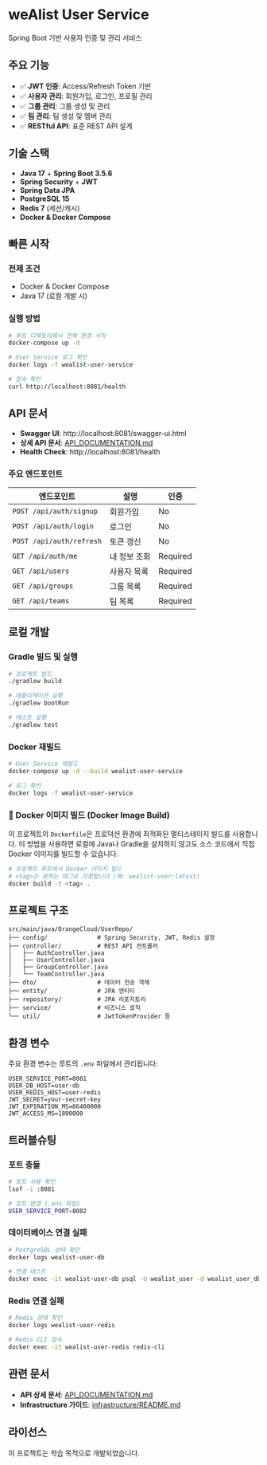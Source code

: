 # weAlist User Service

Spring Boot 기반 사용자 인증 및 관리 서비스

## 주요 기능

- ✅ **JWT 인증**: Access/Refresh Token 기반
- ✅ **사용자 관리**: 회원가입, 로그인, 프로필 관리
- ✅ **그룹 관리**: 그룹 생성 및 관리
- ✅ **팀 관리**: 팀 생성 및 멤버 관리
- ✅ **RESTful API**: 표준 REST API 설계

## 기술 스택

- **Java 17** + **Spring Boot 3.5.6**
- **Spring Security** + **JWT**
- **Spring Data JPA**
- **PostgreSQL 15**
- **Redis 7** (세션/캐시)
- **Docker & Docker Compose**

## 빠른 시작

### 전제 조건
- Docker & Docker Compose
- Java 17 (로컬 개발 시)

### 실행 방법

```bash
# 루트 디렉토리에서 전체 환경 시작
docker-compose up -d

# User Service 로그 확인
docker logs -f wealist-user-service

# 접속 확인
curl http://localhost:8081/health
```

## API 문서

- **Swagger UI**: http://localhost:8081/swagger-ui.html
- **상세 API 문서**: [API_DOCUMENTATION.md](API_DOCUMENTATION.md)
- **Health Check**: http://localhost:8081/health

### 주요 엔드포인트

| 엔드포인트 | 설명 | 인증 |
|-----------|------|------|
| `POST /api/auth/signup` | 회원가입 | No |
| `POST /api/auth/login` | 로그인 | No |
| `POST /api/auth/refresh` | 토큰 갱신 | No |
| `GET /api/auth/me` | 내 정보 조회 | Required |
| `GET /api/users` | 사용자 목록 | Required |
| `GET /api/groups` | 그룹 목록 | Required |
| `GET /api/teams` | 팀 목록 | Required |

## 로컬 개발

### Gradle 빌드 및 실행
```bash
# 프로젝트 빌드
./gradlew build

# 애플리케이션 실행
./gradlew bootRun

# 테스트 실행
./gradlew test
```

### Docker 재빌드
```bash
# User Service 재빌드
docker-compose up -d --build wealist-user-service

# 로그 확인
docker logs -f wealist-user-service
```

### 🐳 Docker 이미지 빌드 (Docker Image Build)

이 프로젝트의 `Dockerfile`은 프로덕션 환경에 최적화된 멀티스테이지 빌드를 사용합니다. 이 방법을 사용하면 로컬에 Java나 Gradle을 설치하지 않고도 소스 코드에서 직접 Docker 이미지를 빌드할 수 있습니다.

```bash
# 프로젝트 루트에서 Docker 이미지 빌드
# <tag>는 원하는 태그로 지정합니다 (예: wealist-user:latest)
docker build -t <tag> .
```

## 프로젝트 구조

```
src/main/java/OrangeCloud/UserRepo/
├── config/              # Spring Security, JWT, Redis 설정
├── controller/          # REST API 컨트롤러
│   ├── AuthController.java
│   ├── UserController.java
│   ├── GroupController.java
│   └── TeamController.java
├── dto/                 # 데이터 전송 객체
├── entity/              # JPA 엔티티
├── repository/          # JPA 리포지토리
├── service/             # 비즈니스 로직
└── util/                # JwtTokenProvider 등
```

## 환경 변수

주요 환경 변수는 루트의 `.env` 파일에서 관리됩니다:

```env
USER_SERVICE_PORT=8081
USER_DB_HOST=user-db
USER_REDIS_HOST=user-redis
JWT_SECRET=your-secret-key
JWT_EXPIRATION_MS=86400000
JWT_ACCESS_MS=1800000
```

## 트러블슈팅

### 포트 충돌
```bash
# 포트 사용 확인
lsof -i :8081

# 포트 변경 (.env 파일)
USER_SERVICE_PORT=8082
```

### 데이터베이스 연결 실패
```bash
# PostgreSQL 상태 확인
docker logs wealist-user-db

# 연결 테스트
docker exec -it wealist-user-db psql -U wealist_user -d wealist_user_db
```

### Redis 연결 실패
```bash
# Redis 상태 확인
docker logs wealist-user-redis

# Redis CLI 접속
docker exec -it wealist-user-redis redis-cli
```

## 관련 문서

- **API 상세 문서**: [API_DOCUMENTATION.md](API_DOCUMENTATION.md)
- **Infrastructure 가이드**: [infrastructure/README.md](infrastructure/README.md)

## 라이선스

이 프로젝트는 학습 목적으로 개발되었습니다.
